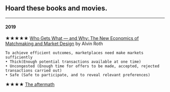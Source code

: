 ## Hoard these books and movies.

----


#### 2019 

★★★★★ [Who Gets What ― and Why: The New Economics of Matchmaking and Market Design](https://www.amazon.com/Who-Gets-What-Why-Matchmaking/dp/0544705289) by Alvin Roth

```
To achieve efficient outcomes, marketplaces need make markets sufficiently
• Thick(Enough potential transactions available at one time)
• Uncongested (Enough time for offers to be made, accepted, rejected transactions carried out)
• Safe (Safe to participate, and to reveal relevant preferences)
```

★★★★ [The aftermath](https://www.imdb.com/title/tt5977276/)



